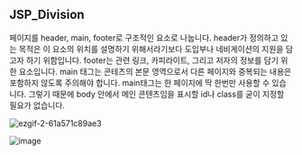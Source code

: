 ## JSP_Division

페이지를 header, main, footer로 구조적인 요소로 나눕니다.
header가 정의하고 있는 목적은 이 요소의 위치를 설명하기 위해서라기보다 도입부나 네비게이션의 지원을 담고자 하기 위함입니다. 
footer는 관련 링크, 카피라이트, 그리고 저자의 정보를 담기 위한 요소입니다.
main 태그는 콘테츠의 본문 영역으로서 다른 페이지와 중복되는 내용은 포함하지 않도록 주의해야 합니다. main태그는 한 페이지에 딱 한번만 사용할 수 있습니다. 그렇기 때문에 body 안에서 메인 콘텐츠임을 표시할 id나 class를 굳이 지정할 필요가 없습니다.


![ezgif-2-61a571c89ae3](https://user-images.githubusercontent.com/38427658/55109880-2861ac00-511a-11e9-875a-f120b65667b9.gif)

![image](https://user-images.githubusercontent.com/38427658/55109775-ef293c00-5119-11e9-9604-f181c5b8fadb.png)
